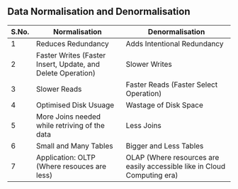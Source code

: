 ## Data Normalisation and Denormalisation

| S.No. | Normalisation | Denormalisation |
|------|-------------|---------------|
| 1 | Reduces Redundancy | Adds Intentional Redundancy |
| 2 | Faster Writes (Faster Insert, Update, and Delete Operation) | Slower Writes |
| 3 | Slower Reads | Faster Reads (Faster Select Operation) |
| 4 | Optimised Disk Usuage | Wastage of Disk Space |
| 5 | More Joins needed while retriving of the data | Less Joins |
| 6 | Small and Many Tables |  Bigger and Less Tables |
| 7 | Application: OLTP (Where resouces are less)| OLAP (Where resources are easily accessible like in Cloud Computing era) |
 
